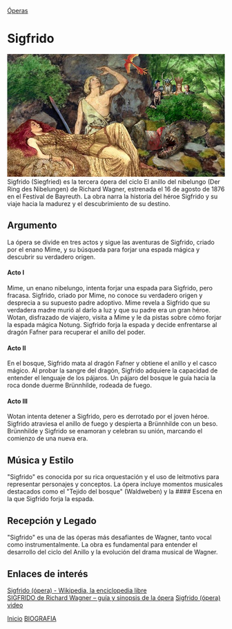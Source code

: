 [Óperas](obras.md)
# **Sigfrido**  

![imagen](sigfrido.jfif)
Sigfrido (Siegfried) es la tercera ópera del ciclo El anillo del nibelungo (Der Ring des Nibelungen) de Richard Wagner, estrenada el 16 de agosto de 1876 en el Festival de Bayreuth. La obra narra la historia del héroe Sigfrido y su viaje hacia la madurez y el descubrimiento de su destino.

## Argumento

La ópera se divide en tres actos y sigue las aventuras de Sigfrido, criado por el enano Mime, y su búsqueda para forjar una espada mágica y descubrir su verdadero origen.

#### Acto I  

Mime, un enano nibelungo, intenta forjar una espada para Sigfrido, pero fracasa.
Sigfrido, criado por Mime, no conoce su verdadero origen y desprecia a su supuesto padre adoptivo.
Mime revela a Sigfrido que su verdadera madre murió al darlo a luz y que su padre era un gran héroe.
Wotan, disfrazado de viajero, visita a Mime y le da pistas sobre cómo forjar la espada mágica Notung.
Sigfrido forja la espada y decide enfrentarse al dragón Fafner para recuperar el anillo del poder.

#### Acto II  

En el bosque, Sigfrido mata al dragón Fafner y obtiene el anillo y el casco mágico.
Al probar la sangre del dragón, Sigfrido adquiere la capacidad de entender el lenguaje de los pájaros.
Un pájaro del bosque le guía hacia la roca donde duerme Brünnhilde, rodeada de fuego.

#### Acto III  

Wotan intenta detener a Sigfrido, pero es derrotado por el joven héroe.
Sigfrido atraviesa el anillo de fuego y despierta a Brünnhilde con un beso.
Brünnhilde y Sigfrido se enamoran y celebran su unión, marcando el comienzo de una nueva era.

## Música y Estilo 

"Sigfrido" es conocida por su rica orquestación y el uso de leitmotivs para representar personajes y conceptos. La ópera incluye momentos musicales destacados como el "Tejido del bosque" (Waldweben) y la #### Escena en la que Sigfrido forja la espada.

## Recepción y Legado

"Sigfrido" es una de las óperas más desafiantes de Wagner, tanto vocal como instrumentalmente. La obra es fundamental para entender el desarrollo del ciclo del Anillo y la evolución del drama musical de Wagner.

## Enlaces de interés 

[Sigfrido (ópera) - Wikipedia, la enciclopedia libre](https://es.wikipedia.org/wiki/Sigfrido_%28%C3%B3pera%29)  
[SIGFRIDO de Richard Wagner – guía y sinopsis de la ópera](https://opera-inside.com/sigfrido-de-richard-wagner-guia-y-sinopsis-de-la-opera/?lang=es) 
[Sigfrido (ópera) video](https://www.youtube.com/watch?v=_Q64pPZ9-bw&t=10s)


 [Inicio](README.md)  [BIOGRAFIA](biografia.md) 